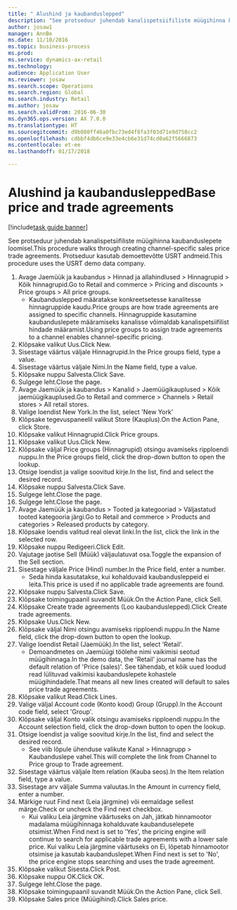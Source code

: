 ```yaml
--- 
title: " Alushind ja kaubanduslepped"
description: "See protseduur juhendab kanalispetsiifiliste müügihinna kaubanduslepete loomisel."
author: josaw1
manager: AnnBe
ms.date: 11/10/2016
ms.topic: business-process
ms.prod: 
ms.service: dynamics-ax-retail
ms.technology: 
audience: Application User
ms.reviewer: josaw
ms.search.scope: Operations
ms.search.region: Global
ms.search.industry: Retail
ms.author: josaw
ms.search.validFrom: 2016-06-30
ms.dyn365.ops.version: AX 7.0.0
ms.translationtype: HT
ms.sourcegitcommit: d9b080ff46a0fbc73ed4f8fa3f03d71e9d758cc2
ms.openlocfilehash: cdbbf4db6ce9e33e4cb6e31d74cd0a62f5666873
ms.contentlocale: et-ee
ms.lasthandoff: 01/17/2018

---
```

# <a name="base-price-and-trade-agreements"></a><span data-ttu-id="5be3d-103"> Alushind ja kaubanduslepped</span><span class="sxs-lookup"><span data-stu-id="5be3d-103">Base price and trade agreements</span></span>

[!include[task guide banner](../includes/task-guide-banner.md)]

<span data-ttu-id="5be3d-104">See protseduur juhendab kanalispetsiifiliste müügihinna kaubanduslepete loomisel.</span><span class="sxs-lookup"><span data-stu-id="5be3d-104">This procedure walks through creating channel-specific sales price trade agreements.</span></span> <span data-ttu-id="5be3d-105">Protseduur kasutab demoettevõtte USRT andmeid.</span><span class="sxs-lookup"><span data-stu-id="5be3d-105">This procedure uses the USRT demo data company.</span></span>

1. <span data-ttu-id="5be3d-106">Avage Jaemüük ja kaubandus > Hinnad ja allahindlused > Hinnagrupid > Kõik hinnagrupid.</span><span class="sxs-lookup"><span data-stu-id="5be3d-106">Go to Retail and commerce > Pricing and discounts > Price groups > All price groups.</span></span>
    * <span data-ttu-id="5be3d-107">Kaubanduslepped määratakse konkreetsetesse kanalitesse hinnagruppide kaudu.</span><span class="sxs-lookup"><span data-stu-id="5be3d-107">Price groups are how trade agreements are assigned to specific channels.</span></span> <span data-ttu-id="5be3d-108">Hinnagruppide kasutamine kaubanduslepete määramiseks kanalisse võimaldab kanalispetsiifilist hindade määramist.</span><span class="sxs-lookup"><span data-stu-id="5be3d-108">Using price groups to assign trade agreements to a channel enables channel-specific pricing.</span></span>  
2. <span data-ttu-id="5be3d-109">Klõpsake valikut Uus.</span><span class="sxs-lookup"><span data-stu-id="5be3d-109">Click New.</span></span>
3. <span data-ttu-id="5be3d-110">Sisestage väärtus väljale Hinnagrupid.</span><span class="sxs-lookup"><span data-stu-id="5be3d-110">In the Price groups field, type a value.</span></span>
4. <span data-ttu-id="5be3d-111">Sisestage väärtus väljale Nimi.</span><span class="sxs-lookup"><span data-stu-id="5be3d-111">In the Name field, type a value.</span></span>
5. <span data-ttu-id="5be3d-112">Klõpsake nuppu Salvesta.</span><span class="sxs-lookup"><span data-stu-id="5be3d-112">Click Save.</span></span>
6. <span data-ttu-id="5be3d-113">Sulgege leht.</span><span class="sxs-lookup"><span data-stu-id="5be3d-113">Close the page.</span></span>
7. <span data-ttu-id="5be3d-114">Avage Jaemüük ja kaubandus > Kanalid > Jaemüügikauplused > Kõik jaemüügikauplused.</span><span class="sxs-lookup"><span data-stu-id="5be3d-114">Go to Retail and commerce > Channels > Retail stores > All retail stores.</span></span>
8. <span data-ttu-id="5be3d-115">Valige loendist New York.</span><span class="sxs-lookup"><span data-stu-id="5be3d-115">In the list, select 'New York'</span></span>
9. <span data-ttu-id="5be3d-116">Klõpsake tegevuspaneelil valikut Store (Kauplus).</span><span class="sxs-lookup"><span data-stu-id="5be3d-116">On the Action Pane, click Store.</span></span>
10. <span data-ttu-id="5be3d-117">Klõpsake valikut Hinnagrupid.</span><span class="sxs-lookup"><span data-stu-id="5be3d-117">Click Price groups.</span></span>
11. <span data-ttu-id="5be3d-118">Klõpsake valikut Uus.</span><span class="sxs-lookup"><span data-stu-id="5be3d-118">Click New.</span></span>
12. <span data-ttu-id="5be3d-119">Klõpsake väljal Price groups (Hinnagrupid) otsingu avamiseks ripploendi nuppu.</span><span class="sxs-lookup"><span data-stu-id="5be3d-119">In the Price groups field, click the drop-down button to open the lookup.</span></span>
13. <span data-ttu-id="5be3d-120">Otsige loendist ja valige soovitud kirje.</span><span class="sxs-lookup"><span data-stu-id="5be3d-120">In the list, find and select the desired record.</span></span>
14. <span data-ttu-id="5be3d-121">Klõpsake nuppu Salvesta.</span><span class="sxs-lookup"><span data-stu-id="5be3d-121">Click Save.</span></span>
15. <span data-ttu-id="5be3d-122">Sulgege leht.</span><span class="sxs-lookup"><span data-stu-id="5be3d-122">Close the page.</span></span>
16. <span data-ttu-id="5be3d-123">Sulgege leht.</span><span class="sxs-lookup"><span data-stu-id="5be3d-123">Close the page.</span></span>
17. <span data-ttu-id="5be3d-124">Avage Jaemüük ja kaubandus > Tooted ja kategooriad > Väljastatud tooted kategooria järgi.</span><span class="sxs-lookup"><span data-stu-id="5be3d-124">Go to Retail and commerce > Products and categories > Released products by category.</span></span>
18. <span data-ttu-id="5be3d-125">Klõpsake loendis valitud real olevat linki.</span><span class="sxs-lookup"><span data-stu-id="5be3d-125">In the list, click the link in the selected row.</span></span>
19. <span data-ttu-id="5be3d-126">Klõpsake nuppu Redigeeri.</span><span class="sxs-lookup"><span data-stu-id="5be3d-126">Click Edit.</span></span>
20. <span data-ttu-id="5be3d-127">Vajutage jaotise Sell (Müük) väljaulatuvat osa.</span><span class="sxs-lookup"><span data-stu-id="5be3d-127">Toggle the expansion of the Sell section.</span></span>
21. <span data-ttu-id="5be3d-128">Sisestage väljale Price (Hind) number.</span><span class="sxs-lookup"><span data-stu-id="5be3d-128">In the Price field, enter a number.</span></span>
    * <span data-ttu-id="5be3d-129">Seda hinda kasutatakse, kui kohalduvaid kaubandusleppeid ei leita.</span><span class="sxs-lookup"><span data-stu-id="5be3d-129">This price is used if no applicable trade agreements are found.</span></span>  
22. <span data-ttu-id="5be3d-130">Klõpsake nuppu Salvesta.</span><span class="sxs-lookup"><span data-stu-id="5be3d-130">Click Save.</span></span>
23. <span data-ttu-id="5be3d-131">Klõpsake toimingupaanil suvandit Müük.</span><span class="sxs-lookup"><span data-stu-id="5be3d-131">On the Action Pane, click Sell.</span></span>
24. <span data-ttu-id="5be3d-132">Klõpsake Create trade agreements (Loo kaubanduslepped).</span><span class="sxs-lookup"><span data-stu-id="5be3d-132">Click Create trade agreements.</span></span>
25. <span data-ttu-id="5be3d-133">Klõpsake Uus.</span><span class="sxs-lookup"><span data-stu-id="5be3d-133">Click New.</span></span>
26. <span data-ttu-id="5be3d-134">Klõpsake väljal Nimi otsingu avamiseks ripploendi nuppu.</span><span class="sxs-lookup"><span data-stu-id="5be3d-134">In the Name field, click the drop-down button to open the lookup.</span></span>
27. <span data-ttu-id="5be3d-135">Valige loendist Retail (Jaemüük).</span><span class="sxs-lookup"><span data-stu-id="5be3d-135">In the list, select 'Retail'.</span></span>
    * <span data-ttu-id="5be3d-136">Demoandmetes on Jaemüügi töölehe nimi vaikimisi seotud müügihinnaga.</span><span class="sxs-lookup"><span data-stu-id="5be3d-136">In the demo data, the 'Retail' journal name has the default relation of 'Price (sales)'.</span></span> <span data-ttu-id="5be3d-137">See tähendab, et kõik uued loodud read lülituvad vaikimisi kaubanduslepete kohastele müügihindadele.</span><span class="sxs-lookup"><span data-stu-id="5be3d-137">That means all new lines created will default to sales price trade agreements.</span></span>  
28. <span data-ttu-id="5be3d-138">Klõpsake valikut Read.</span><span class="sxs-lookup"><span data-stu-id="5be3d-138">Click Lines.</span></span>
29. <span data-ttu-id="5be3d-139">Valige väljal Account code (Konto kood) Group (Grupp).</span><span class="sxs-lookup"><span data-stu-id="5be3d-139">In the Account code field, select 'Group'.</span></span>
30. <span data-ttu-id="5be3d-140">Klõpsake väljal Konto valik otsingu avamiseks ripploendi nuppu.</span><span class="sxs-lookup"><span data-stu-id="5be3d-140">In the Account selection field, click the drop-down button to open the lookup.</span></span>
31. <span data-ttu-id="5be3d-141">Otsige loendist ja valige soovitud kirje.</span><span class="sxs-lookup"><span data-stu-id="5be3d-141">In the list, find and select the desired record.</span></span>
    * <span data-ttu-id="5be3d-142">See viib lõpule ühenduse valikute Kanal > Hinnagrupp > Kaubanduslepe vahel.</span><span class="sxs-lookup"><span data-stu-id="5be3d-142">This will complete the link from Channel to Price group to Trade agreement.</span></span>  
32. <span data-ttu-id="5be3d-143">Sisestage väärtus väljale Item relation (Kauba seos).</span><span class="sxs-lookup"><span data-stu-id="5be3d-143">In the Item relation field, type a value.</span></span>
33. <span data-ttu-id="5be3d-144">Sisestage arv väljale Summa valuutas.</span><span class="sxs-lookup"><span data-stu-id="5be3d-144">In the Amount in currency field, enter a number.</span></span>
34. <span data-ttu-id="5be3d-145">Märkige ruut Find next (Leia järgmine) või eemaldage sellest märge.</span><span class="sxs-lookup"><span data-stu-id="5be3d-145">Check or uncheck the Find next checkbox.</span></span>
    * <span data-ttu-id="5be3d-146">Kui valiku Leia järgmine väärtuseks on Jah, jätkab hinnamootor madalama müügihinnaga kohalduvate kaubanduselepete otsimist.</span><span class="sxs-lookup"><span data-stu-id="5be3d-146">When Find next is set to 'Yes', the pricing engine will continue to search for applicable trade agreements with a lower sale price.</span></span> <span data-ttu-id="5be3d-147">Kui valiku Leia järgmine väärtuseks on Ei, lõpetab hinnamootor otsimise ja kasutab kaubanduslepet.</span><span class="sxs-lookup"><span data-stu-id="5be3d-147">When Find next is set to 'No', the price engine stops searching and uses the trade agreement.</span></span>  
35. <span data-ttu-id="5be3d-148">Klõpsake valikut Sisesta.</span><span class="sxs-lookup"><span data-stu-id="5be3d-148">Click Post.</span></span>
36. <span data-ttu-id="5be3d-149">Klõpsake nuppu OK.</span><span class="sxs-lookup"><span data-stu-id="5be3d-149">Click OK.</span></span>
37. <span data-ttu-id="5be3d-150">Sulgege leht.</span><span class="sxs-lookup"><span data-stu-id="5be3d-150">Close the page.</span></span>
38. <span data-ttu-id="5be3d-151">Klõpsake toimingupaanil suvandit Müük.</span><span class="sxs-lookup"><span data-stu-id="5be3d-151">On the Action Pane, click Sell.</span></span>
39. <span data-ttu-id="5be3d-152">Klõpsake Sales price (Müügihind).</span><span class="sxs-lookup"><span data-stu-id="5be3d-152">Click Sales price.</span></span>


